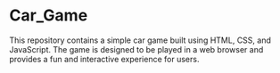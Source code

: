 # Car_Game
This repository contains a simple car game built using HTML, CSS, and JavaScript. The game is designed to be played in a web browser and provides a fun and interactive experience for users.
